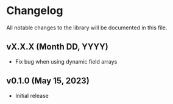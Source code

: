 # Changelog

All notable changes to the library will be documented in this file.

## vX.X.X (Month DD, YYYY)

- Fix bug when using dynamic field arrays

## v0.1.0 (May 15, 2023)

- Initial release
